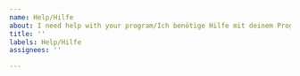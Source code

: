 ```yaml
---
name: Help/Hilfe
about: I need help with your program/Ich benötige Hilfe mit deinem Program
title: ''
labels: Help/Hilfe
assignees: ''

---
```



